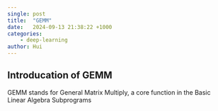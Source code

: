 ```yaml
---
single: post
title:  "GEMM"
date:   2024-09-13 21:38:22 +1000
categories: 
    - deep-learning
author: Hui
---
```


## Introducation of GEMM
GEMM stands for General Matrix Multiply, a core function in the Basic Linear Algebra Subprograms